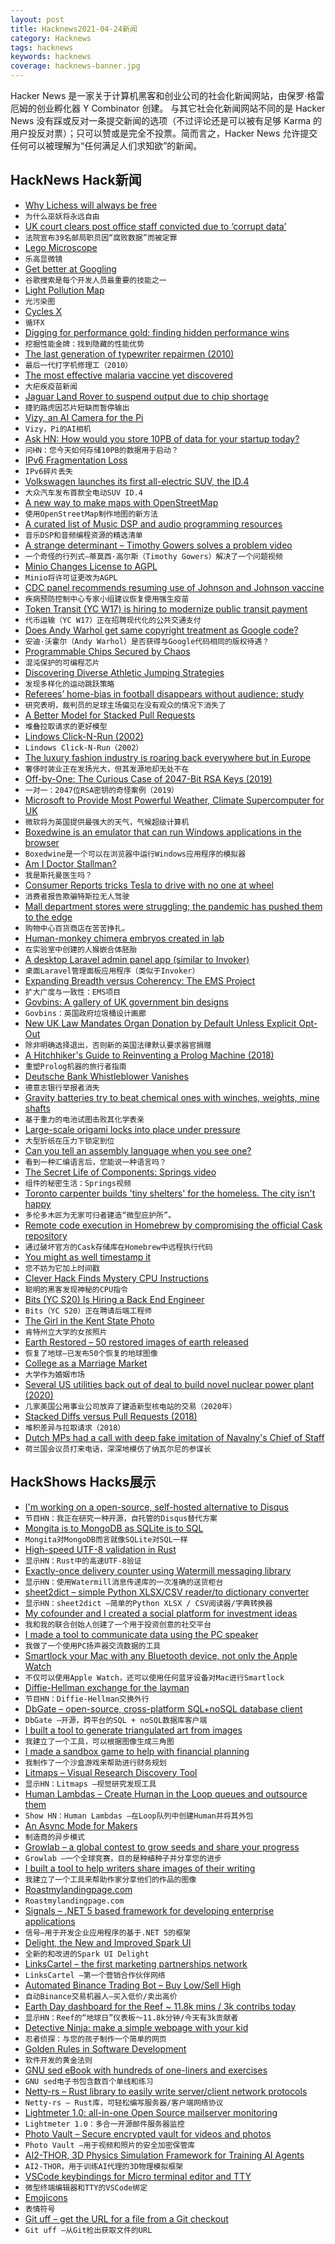 ```yaml
---
layout: post
title: Hacknews2021-04-24新闻
category: Hacknews
tags: hacknews
keywords: hacknews
coverage: hacknews-banner.jpg
---
```


Hacker News 是一家关于计算机黑客和创业公司的社会化新闻网站，由保罗·格雷厄姆的创业孵化器 Y Combinator 创建。
与其它社会化新闻网站不同的是 Hacker News 没有踩或反对一条提交新闻的选项（不过评论还是可以被有足够 Karma 的用户投反对票）；只可以赞或是完全不投票。简而言之，Hacker News 允许提交任何可以被理解为“任何满足人们求知欲”的新闻。

## HackNews Hack新闻


- [Why Lichess will always be free](https://lichess.org/blog/YF-ZORQAACAA89PI/why-lichess-will-always-be-free.)
- `为什么巫妖将永远自由`
- [UK court clears post office staff convicted due to ‘corrupt data’](https://www.theguardian.com/uk-news/2021/apr/23/court-clears-39-post-office-staff-convicted-due-to-corrupt-data)
- `法院宣布39名邮局职员因“腐败数据”而被定罪`
- [Lego Microscope](https://github.com/tobetz/LegoMicroscope)
- `乐高显微镜`
- [Get better at Googling](https://markodenic.com/use-google-like-a-pro/)
- `谷歌搜索是每个开发人员最重要的技能之一`
- [Light Pollution Map](https://www.lightpollutionmap.info/)
- `光污染图`
- [Cycles X](https://code.blender.org/2021/04/cycles-x/)
- `循环X`
- [Digging for performance gold: finding hidden performance wins](https://blog.chromium.org/2021/04/digging-for-performance-gold.html)
- `挖掘性能金牌：找到隐藏的性能优势`
- [The last generation of typewriter repairmen (2010)](https://www.wired.com/2010/05/gallery-typewriters/)
- `最后一代打字机修理工（2010）`
- [The most effective malaria vaccine yet discovered](https://blogs.sciencemag.org/pipeline/archives/2021/04/23/great-malaria-vaccine-news)
- `大疟疾疫苗新闻`
- [Jaguar Land Rover to suspend output due to chip shortage](https://www.bbc.com/news/business-56841946)
- `捷豹路虎因芯片短缺而暂停输出`
- [Vizy, an AI Camera for the Pi](https://vizycam.com/)
- `Vizy，Pi的AI相机`
- [Ask HN: How would you store 10PB of data for your startup today?](item?id=26912321)
- `问HN：您今天如何存储10PB的数据用于启动？`
- [IPv6 Fragmentation Loss](https://www.potaroo.net/ispcol/2021-04/v6frag.html)
- `IPv6碎片丢失`
- [Volkswagen launches its first all-electric SUV, the ID.4](https://abc7.com/volkswagen-id4-electric-suv-vehicles-volkswagon/10539182/)
- `大众汽车发布首款全电动SUV ID.4`
- [A new way to make maps with OpenStreetMap](https://protomaps.com/blog/new-way-to-make-maps/)
- `使用OpenStreetMap制作地图的新方法`
- [A curated list of Music DSP and audio programming resources](https://github.com/olilarkin/awesome-musicdsp)
- `音乐DSP和音频编程资源的精选清单`
- [A strange determinant – Timothy Gowers solves a problem video](https://www.youtube.com/watch?v=byjhpzEoXFs)
- `一个奇怪的行列式–蒂莫西·高尔斯（Timothy Gowers）解决了一个问题视频`
- [Minio Changes License to AGPL](https://github.com/minio/minio/commit/069432566fcfac1f1053677cc925ddafd750730a)
- `Minio将许可证更改为AGPL`
- [CDC panel recommends resuming use of Johnson and Johnson vaccine](https://www.axios.com/cdc-panel-johnson-johnson-vaccine-pause-lift-dfc002cf-716c-465b-86db-861cb0f1b4a1.html)
- `疾病预防控制中心专家小组建议恢复使用强生疫苗`
- [Token Transit (YC W17) is hiring to modernize public transit payment](https://www.ycombinator.com/companies/token-transit/jobs/Rx4iZh5is-senior-software-engineer)
- `代币运输（YC W17）正在招聘现代化的公共交通支付`
- [Does Andy Warhol get same copyright treatment as Google code?](https://www.hollywoodreporter.com/thr-esq/does-andy-warhol-get-same-copyright-treatment-as-google-code)
- `安迪·沃霍尔（Andy Warhol）是否获得与Google代码相同的版权待遇？`
- [Programmable Chips Secured by Chaos](https://spectrum.ieee.org/tech-talk/computing/hardware/chaos-programmable-chips-secure)
- `混沌保护的可编程芯片`
- [Discovering Diverse Athletic Jumping Strategies](https://arpspoof.github.io/project/jump/jump.html)
- `发现多样化的运动跳跃策略`
- [Referees’ home-bias in football disappears without audience: study](https://runrepeat.com/refereeing-analysis-post-covid-soccer)
- `研究表明，裁判员的足球主场偏见在没有观众的情况下消失了`
- [A Better Model for Stacked Pull Requests](https://timothyandrew.dev/blog/git-stack/)
- `堆叠拉取请求的更好模型`
- [Lindows Click-N-Run (2002)](https://web.archive.org/web/20020802231821/http://www.lindows.com/products_clicknrun_whatis.php)
- `Lindows Click-N-Run（2002）`
- [The luxury fashion industry is roaring back everywhere but in Europe](https://qz.com/2000120/hermes-lvmh-and-gucci-owner-kering-are-roaring-back-to-life/)
- `奢侈时装业正在发扬光大，但其发源地却无处不在`
- [Off-by-One: The Curious Case of 2047-Bit RSA Keys (2019)](https://randomoracle.wordpress.com/2019/12/04/off-by-one-the-curious-case-of-2047-bit-rsa-keys/)
- `一对一：2047位RSA密钥的奇怪案例（2019）`
- [Microsoft to Provide Most Powerful Weather, Climate Supercomputer for UK](https://www.hpcwire.com/2021/04/22/microsoft-to-provide-worlds-most-powerful-weather-climate-supercomputer-for-uks-met-office/)
- `微软将为英国提供最强大的天气，气候超级计算机`
- [Boxedwine is an emulator that can run Windows applications in the browser](https://github.com/danoon2/Boxedwine)
- `Boxedwine是一个可以在浏览器中运行Windows应用程序的模拟器`
- [Am I Doctor Stallman?](https://stallman.org/articles/dr-stallman.html)
- `我是斯托曼医生吗？`
- [Consumer Reports tricks Tesla to drive with no one at wheel](https://apnews.com/article/technology-business-b1139dc8bd2ec3179f1075d6ef77c7fb)
- `消费者报告欺骗特斯拉无人驾驶`
- [Mall department stores were struggling; the pandemic has pushed them to the edge](https://www.washingtonpost.com/business/2021/04/16/half-countrys-remaining-mall-based-department-stores-are-expected-shutter-by-2025/)
- `购物中心百货商店在苦苦挣扎。`
- [Human-monkey chimera embryos created in lab](https://newatlas.com/science/human-monkey-chimera-embryos/)
- `在实验室中创建的人猴嵌合体胚胎`
- [A desktop Laravel admin panel app (similar to Invoker)](https://github.com/tmdh/laravel-kit)
- `桌面Laravel管理面板应用程序（类似于Invoker）`
- [Expanding Breadth versus Coherency: The EMS Project](https://hardcoresoftware.learningbyshipping.com/p/021-expanding-breadth-versus-coherency)
- `扩大广度与一致性：EMS项目`
- [Govbins: A gallery of UK government bin designs](https://govbins.uk/)
- `Govbins：英国政府垃圾桶设计画廊`
- [New UK Law Mandates Organ Donation by Default Unless Explicit Opt-Out](https://www.organdonation.nhs.uk/get-involved/news/organ-donation-law-change-due-to-come-into-effect-in-england-on-20th-may/)
- `除非明确选择退出，否则新的英国法律默认要求器官捐赠`
- [A Hitchhiker's Guide to Reinventing a Prolog Machine (2018)](https://drops.dagstuhl.de/opus/volltexte/2018/8453/)
- `重塑Prolog机器的旅行者指南`
- [Deutsche Bank Whistleblower Vanishes](https://forensicnews.net/deutsche-bank-whistleblower-vanishes/)
- `德意志银行举报者消失`
- [Gravity batteries try to beat chemical ones with winches, weights, mine shafts](https://www.sciencemag.org/news/2021/04/gravity-based-batteries-try-beat-their-chemical-cousins-winches-weights-and-mine-shafts)
- `基于重力的电池试图击败其化学表亲`
- [Large-scale origami locks into place under pressure](https://www.nature.com/articles/d41586-021-00971-7)
- `大型折纸在压力下锁定到位`
- [Can you tell an assembly language when you see one?](https://wordsandbuttons.online/can_you_tell_an_assembly_language_when_you_see_one.html)
- `看到一种汇编语言后，您能说一种语言吗？`
- [The Secret Life of Components: Springs video](https://www.youtube.com/watch?v=dethuGX2IGs)
- `组件的秘密生活：Springs视频`
- [Toronto carpenter builds 'tiny shelters' for the homeless. The city isn't happy](https://www.americamagazine.org/politics-society/2021/04/23/toronto-carpenter-tiny-shelters-homeless-covid19-240482)
- `多伦多木匠为无家可归者建造“微型庇护所”。`
- [Remote code execution in Homebrew by compromising the official Cask repository](https://blog.ryotak.me/post/homebrew-security-incident-en/)
- `通过破坏官方的Cask存储库在Homebrew中远程执行代码`
- [You might as well timestamp it](https://changelog.com/posts/you-might-as-well-timestamp-it)
- `您不妨为它加上时间戳`
- [Clever Hack Finds Mystery CPU Instructions](https://www.eejournal.com/article/clever-hack-finds-mystery-cpu-instructions/)
- `聪明的黑客发现神秘的CPU指令`
- [Bits (YC S20) Is Hiring a Back End Engineer](https://www.ycombinator.com/companies/bits/jobs/4hNZVTT-backend-developer)
- `Bits（YC S20）正在聘请后端工程师`
- [The Girl in the Kent State Photo](https://www.washingtonpost.com/magazine/2021/04/19/girl-kent-state-photo-lifelong-burden-being-national-symbol/)
- `肯特州立大学的女孩照片`
- [Earth Restored – 50 restored images of earth released](http://www.tobyord.com/earth)
- `恢复了地球–已发布50个恢复的地球图像`
- [College as a Marriage Market](https://www.nber.org/papers/w28688)
- `大学作为婚姻市场`
- [Several US utilities back out of deal to build novel nuclear power plant (2020)](https://www.sciencemag.org/news/2020/11/several-us-utilities-back-out-deal-build-novel-nuclear-power-plant)
- `几家美国公用事业公司放弃了建造新型核电站的交易（2020年）`
- [Stacked Diffs versus Pull Requests (2018)](https://jg.gg/2018/09/29/stacked-diffs-versus-pull-requests/)
- `堆积差异与拉取请求（2018）`
- [Dutch MPs had a call with deep fake imitation of Navalny's Chief of Staff](https://nltimes.nl/2021/04/24/dutch-mps-video-conference-deep-fake-imitation-navalnys-chief-staff)
- `荷兰国会议员打来电话，深深地模仿了纳瓦尔尼的参谋长`


## HackShows Hacks展示

- [ I'm working on a open-source, self-hosted alternative to Disqus](https://cusdis.com)
- `节目HN：我正在研究一种开源，自托管的Disqus替代方案`
- [ Mongita is to MongoDB as SQLite is to SQL](https://github.com/scottrogowski/mongita)
- `Mongita对MongoDB而言就像SQLite对SQL一样`
- [ High-speed UTF-8 validation in Rust](https://github.com/rusticstuff/simdutf8)
- `显示HN：Rust中的高速UTF-8验证`
- [ Exactly-once delivery counter using Watermill messaging library](https://github.com/ThreeDotsLabs/watermill/tree/exactly-once-delivery-example/_examples/real-world-examples/exactly-once-delivery-counter)
- `显示HN：使用Watermill消息传递库的一次准确的送货柜台`
- [ sheet2dict – simple Python XLSX/CSV reader/to dictionary converter](https://github.com/Pytlicek/sheet2dict)
- `显示HN：sheet2dict –简单的Python XLSX / CSV阅读器/字典转换器`
- [ My cofounder and I created a social platform for investment ideas](https://info.utradea.com/feed)
- `我和我的联合创始人创建了一个用于投资创意的社交平台`
- [ I made a tool to communicate data using the PC speaker](https://github.com/ggerganov/ggwave/tree/master/examples/r2t2)
- `我做了一个使用PC扬声器交流数据的工具`
- [ Smartlock your Mac with any Bluetooth device, not only the Apple Watch](https://gadgetish.com/osx.html)
- `不仅可以使用Apple Watch，还可以使用任何蓝牙设备对Mac进行Smartlock`
- [ Diffie-Hellman exchange for the layman](https://borisreitman.com/privacy.html)
- `节目HN：Diffie-Hellman交换外行`
- [ DbGate – open-source, cross-platform SQL+noSQL database client](https://dbgate.org/)
- `DbGate –开源，跨平台的SQL + noSQL数据库客户端`
- [ I built a tool to generate triangulated art from images](https://github.com/RH12503/Triangula)
- `我建立了一个工具，可以根据图像生成三角图`
- [ I made a sandbox game to help with financial planning](https://simulator.money/)
- `我制作了一个沙盒游戏来帮助进行财务规划`
- [ Litmaps – Visual Research Discovery Tool](https://app.litmaps.co)
- `显示HN：Litmaps –视觉研究发现工具`
- [ Human Lambdas – Create Human in the Loop queues and outsource them](https://humanlambdas.com/)
- `Show HN：Human Lambdas –在Loop队列中创建Human并将其外包`
- [ An Async Mode for Makers](https://www.supernormal.com)
- `制造商的异步模式`
- [ Growlab – a global contest to grow seeds and share your progress](https://github.com/alexellis/growlab)
- `Growlab –一个全球竞赛，目的是种植种子并分享您的进步`
- [ I built a tool to help writers share images of their writing](https://typeshare.co/)
- `我建立了一个工具来帮助作家分享他们的作品的图像`
- [ Roastmylandingpage.com](https://www.roastmylandingpage.com/)
- `Roastmylandingpage.com`
- [ Signals – .NET 5 based framework for developing enterprise applications](https://github.com/EmitKnowledge/Signals)
- `信号–用于开发企业应用程序的基于.NET 5的框架`
- [ Delight, the New and Improved Spark UI](https://www.datamechanics.co/blog-post/delight-the-new-improved-spark-ui-spark-history-server-is-now-ga)
- `全新的和改进的Spark UI Delight`
- [ LinksCartel – the first marketing partnerships network](https://linkscartel.com/)
- `LinksCartel –第一个营销合作伙伴网络`
- [ Automated Binance Trading Bot – Buy Low/Sell High](https://github.com/chrisleekr/binance-trading-bot)
- `自动Binance交易机器人–买入低价/卖出高价`
- [ Earth Day dashboard for the Reef ~ 11.8k mins / 3k contribs today](https://greatreefcensus.org/event/earthday)
- `显示HN：Reef的“地球日”仪表板〜11.8k分钟/今天有3k贡献者`
- [ Detective Ninja: make a simple webpage with your kid](https://detective.ninja/)
- `忍者侦探：与您的孩子制作一个简单的网页`
- [ Golden Rules in Software Development](https://www.pdfdrive.com/20-golden-rules-in-software-development-e201001130.html)
- `软件开发的黄金法则`
- [ GNU sed eBook with hundreds of one-liners and exercises](https://learnbyexample.github.io/learn_gnused/introduction.html)
- `GNU sed电子书包含数百个单线和练习`
- [ Netty-rs – Rust library to easily write server/client network protocols](https://gitlab.com/Gelox/netty-rs)
- `Netty-rs – Rust库，可轻松编写服务器/客户端网络协议`
- [ Lightmeter 1.0: all-in-one Open Source mailserver monitoring](https://www.youtube.com/watch?v=r6a4aM-OgJQ)
- `Lightmeter 1.0：多合一开源邮件服务器监控`
- [ Photo Vault – Secure encrypted vault for videos and photos](https://photovault.2stable.com/)
- `Photo Vault –用于视频和照片的安全加密保管库`
- [ AI2-THOR, 3D Physics Simulation Framework for Training AI Agents](https://github.com/allenai/ai2thor)
- `AI2-THOR，用于训练AI代理的3D物理模拟框架`
- [ VSCode keybindings for Micro terminal editor and TTY](https://github.com/phil294/VSCode-keybindings-for-micro-editor-and-tty)
- `微型终端编辑器和TTY的VSCode绑定`
- [ Emojicons](https://emojicons.netlify.app/)
- `表情符号`
- [ Git uff – get the URL for a file from a Git checkout](https://github.com/agateau/git-uff)
- `Git uff –从Git检出获取文件的URL`


